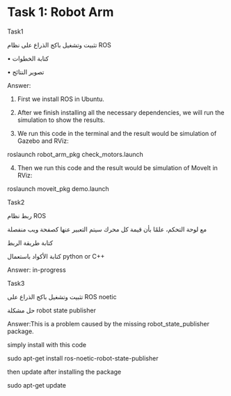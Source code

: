 # Task 1: Robot Arm 

Task1

تثبيت وتشغيل باكج الذراع على نظام ROS


•	كتابة الخطوات

•	تصوير النتائج

Answer:

1.	First we install ROS in Ubuntu.

2.	After we finish installing all the necessary dependencies, we will run the simulation to show the results.

3.	We run this code in the terminal and the result would be simulation of Gazebo and RViz:

roslaunch robot_arm_pkg check_motors.launch


4.	Then we run this code and the result would be simulation of MoveIt in RViz:

roslaunch moveit_pkg demo.launch



Task2

ربط نظام ROS

مع لوحة التحكم، علمًا بأن قيمة كل محرك سيتم التعبير عنها كصفحة ويب منفصلة


كتابة طريقة الربط

كتابة الأكواد باستعمال
python or C++ 

Answer: in-progress



Task3

تثبيت وتشغيل باكج الذراع على 
ROS noetic

حل مشكلة 
robot state publisher

Answer:This is a problem caused by the missing robot_state_publisher package.

simply install with this code

sudo apt-get install ros-noetic-robot-state-publisher


then update after installing the package

sudo apt-get update
